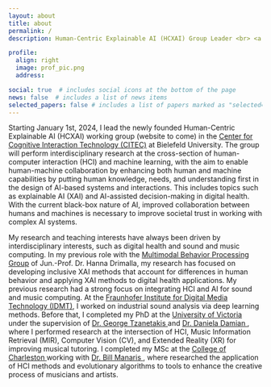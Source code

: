 ```yaml
---
layout: about
title: about
permalink: /
description: Human-Centric Explainable AI (HCXAI) Group Leader <br> <a href="https://www.uni-bielefeld.de/zwe/citec/">CITEC</a>, Bielefeld, Germany.

profile:
  align: right
  image: prof_pic.png
  address: 

social: true  # includes social icons at the bottom of the page
news: false  # includes a list of news items
selected_papers: false # includes a list of papers marked as "selected={true}"
---
```


Starting January 1st, 2024, I lead the newly founded Human-Centric Explainable AI (HCXAI) working group (website to come) in the <a href="https://www.uni-bielefeld.de/zwe/citec/">Center for Cognitive Interaction Technology (CITEC)</a> at Bielefeld University.
The group will perform interdisciplinary research at the cross-section of human-computer interaction (HCI) and machine learning, with the aim to enable human-machine collaboration by enhancing both human and machine capabilities by putting human knowledge, needs, and understanding first in the design of AI-based systems and interactions. This includes topics such as explainable AI (XAI) and AI-assisted decision-making in digital health. 
With the current black-box nature of AI, improved collaboration between humans and machines is necessary to improve societal trust in working with complex AI systems. 

My research and teaching interests have always been driven by interdisciplinary interests, such as digital health and sound and music computing. 
In my previous role with the <a href="https://www.uni-bielefeld.de/fakultaeten/technische-fakultaet/arbeitsgruppen/multimodal-behavior-processing/">Multimodal Behavior Processing Group</a> of Jun.-Prof. Dr. Hanna Drimalla, my research has focused on developing inclusive XAI methods that account for differences in human behavior and applying XAI methods to digital health applications. 
My previous research had a strong focus on integrating HCI and AI for sound and music computing. 
At the <a href="https://www.idmt.fraunhofer.de/">Fraunhofer Institute for Digital Media Technology (IDMT)</a>, I worked on industrial sound analysis via deep learning methods.  Before that, I completed my PhD at the  <a href="https://www.uvic.ca/">University of Victoria </a> under the supervision of <a href="http://webhome.csc.uvic.ca/~gtzan/index.html"> Dr. George Tzanetakis </a> and <a href="http://thesegalgroup.org/people/daniela-damian/"> Dr. Daniela Damian </a>, where I performed research at the intersection of HCI, Music Information Retrieval (MIR), Computer Vision (CV), and Extended Reality (XR) for improving musical tutoring. 
I completed my MSc at the <a href="https://compsci.cofc.edu/"> College of Charleston </a> working with <a href="http://blogs.cofc.edu/manaris/"> Dr. Bill Manaris </a>, where researched the application of HCI methods and evolutionary algorithms to tools to enhance the creative process of musicians and artists.